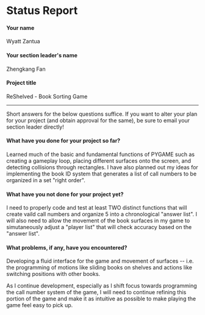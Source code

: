 # Status Report

#### Your name

Wyatt Zantua

#### Your section leader's name

Zhengkang Fan

#### Project title

ReShelved - Book Sorting Game

***

Short answers for the below questions suffice. If you want to alter your plan for your project (and obtain approval for the same), be sure to email your section leader directly!

#### What have you done for your project so far?

Learned much of the basic and fundamental functions of PYGAME such as creating a gameplay loop, placing different surfaces onto the screen, and detecting collisions through rectangles. I have also planned out my ideas for implementing the book ID system that generates a list of call numbers to be organized in a set "right order".

#### What have you not done for your project yet?

I need to properly code and test at least TWO distinct functions that will create vaild call numbers and organize 5 into a chronological "answer list". I will also need to allow the movement of the book surfaces in my game to simutaneously adjust a "player list" that will check accuracy based on the "answer list".

#### What problems, if any, have you encountered?

Developing a fluid interface for the game and movement of surfaces -- i.e. the programming of motions like sliding books on shelves and actions like switching positions with other books. 

As I continue development, especially as I shift focus towards programming the call number system of the game, I will need to continue refining this portion of the game and make it as intuitive as possible to make playing the game feel easy to pick up.
